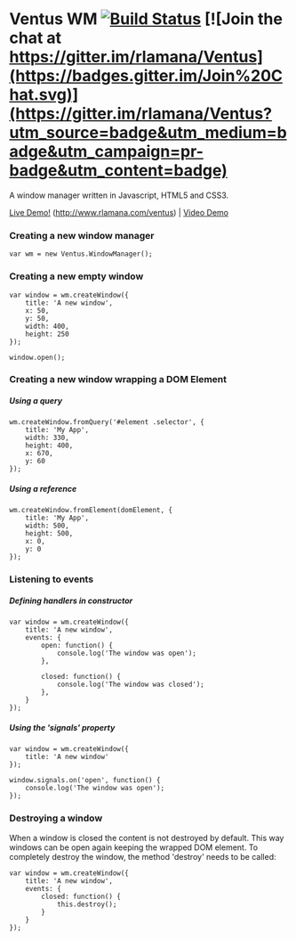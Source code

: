 Ventus WM [![Build Status](https://travis-ci.org/rlamana/Ventus.svg?branch=master)](https://travis-ci.org/rlamana/Ventus) [![Join the chat at https://gitter.im/rlamana/Ventus](https://badges.gitter.im/Join%20Chat.svg)](https://gitter.im/rlamana/Ventus?utm_source=badge&utm_medium=badge&utm_campaign=pr-badge&utm_content=badge)
===========================

A window manager written in Javascript, HTML5 and CSS3.

<a href="http://www.rlamana.com/ventus">Live Demo!</a> (http://www.rlamana.com/ventus) | <a href="https://vimeo.com/62041866">Video Demo</a>

### Creating a new window manager

	var wm = new Ventus.WindowManager();
	
### Creating a new empty window

	var window = wm.createWindow({
		title: 'A new window',
		x: 50,
		y: 50,
		width: 400,
		height: 250
	});
	
	window.open();
	
### Creating a new window wrapping a DOM Element

##### Using a query
	wm.createWindow.fromQuery('#element .selector', {
		title: 'My App',
		width: 330,
		height: 400,
		x: 670,
		y: 60
	});
	
##### Using a reference
	wm.createWindow.fromElement(domElement, {
		title: 'My App',
		width: 500,
		height: 500,
		x: 0,
		y: 0
	});

### Listening to events

##### Defining handlers in constructor
	var window = wm.createWindow({
		title: 'A new window',
		events: {
			open: function() {
				console.log('The window was open');
			},
			
			closed: function() {
				console.log('The window was closed');
			},
		}
	});

##### Using the 'signals' property
	var window = wm.createWindow({
		title: 'A new window'
	});
	
	window.signals.on('open', function() {
		console.log('The window was open');
	});
	
### Destroying a window
When a window is closed the content is not destroyed by default. This way windows can be open again keeping the wrapped DOM element. To completely destroy the window, the method 'destroy' needs to be called:

	var window = wm.createWindow({
		title: 'A new window',
		events: {
			closed: function() {
				this.destroy();
			}
		}
	});
